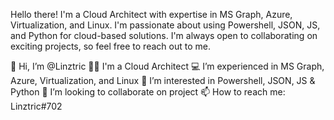 Hello there! I'm a Cloud Architect with expertise in MS Graph, Azure, Virtualization, and Linux. I'm passionate about using Powershell, JSON, JS, and Python for cloud-based solutions. I'm always open to collaborating on exciting projects, so feel free to reach out to me.

👋 Hi, I’m @Linztric
👷‍♀️ I'm a Cloud Architect
💻 I’m experienced in MS Graph, Azure, Virtualization, and Linux
🔧 I’m interested in Powershell, JSON, JS & Python
💞️ I’m looking to collaborate on project
📫 How to reach me: Linztric#702

